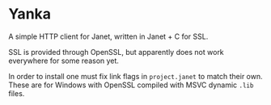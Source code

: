 # Yanka

A simple HTTP client for Janet, written in Janet + C for SSL.

SSL is provided through OpenSSL, but apparently does not work everywhere for some reason yet.

In order to install one must fix link flags in `project.janet` to match their own. These are for Windows with OpenSSL compiled with MSVC dynamic `.lib` files.
